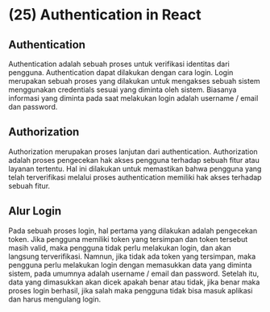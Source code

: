 # (25) Authentication in React

## Authentication

Authentication adalah sebuah proses untuk verifikasi identitas dari pengguna. Authentication dapat dilakukan dengan cara login. Login merupakan sebuah proses yang dilakukan untuk mengakses sebuah sistem menggunakan credentials sesuai yang diminta oleh sistem. Biasanya informasi yang diminta pada saat melakukan login adalah username / email dan password.

## Authorization

Authorization merupakan proses lanjutan dari authentication. Authorization adalah proses pengecekan hak akses pengguna terhadap sebuah fitur atau layanan tertentu. Hal ini dilakukan untuk memastikan bahwa pengguna yang telah terverifikasi melalui proses authentication memiliki hak akses terhadap sebuah fitur.

## Alur Login

Pada sebuah proses login, hal pertama yang dilakukan adalah pengecekan token. Jika pengguna memiliki token yang tersimpan dan token tersebut masih valid, maka pengguna tidak perlu melakukan login, dan akan langsung terverifikasi. Namnun, jika tidak ada token yang tersimpan, maka pengguna perlu melakukan login dengan memasukkan data yang diminta sistem, pada umumnya adalah username / email dan password. Setelah itu, data yang dimasukkan akan dicek apakah benar atau tidak, jika benar maka proses login berhasil, jika salah maka pengguna tidak bisa masuk aplikasi dan harus mengulang login.
